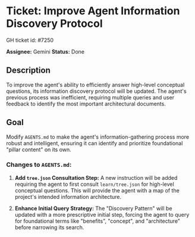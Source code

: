 # Ticket: Improve Agent Information Discovery Protocol

GH ticket id: #7250

**Assignee:** Gemini
**Status:** Done

## Description

To improve the agent's ability to efficiently answer high-level conceptual questions, its information discovery protocol will be updated. The agent's previous process was inefficient, requiring multiple queries and user feedback to identify the most important architectural documents.

## Goal

Modify `AGENTS.md` to make the agent's information-gathering process more robust and intelligent, ensuring it can identify and prioritize foundational "pillar content" on its own.

### Changes to `AGENTS.md`:

1.  **Add `tree.json` Consultation Step:** A new instruction will be added requiring the agent to first consult `learn/tree.json` for high-level conceptual questions. This will provide the agent with a map of the project's intended information architecture.

2.  **Enhance Initial Query Strategy:** The "Discovery Pattern" will be updated with a more prescriptive initial step, forcing the agent to query for foundational terms like "benefits", "concept", and "architecture" before narrowing its search.
